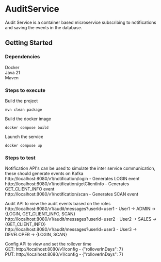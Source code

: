 # AuditService
Audit Service is a container based microservice subscribing to notifications and saving the events in the database.

## Getting Started
### Dependencies
Docker <br/>
Java 21 <br/>
Maven <br/>

### Steps to execute
Build the project
```
mvn clean package
```
Build the docker image
```
docker compose build
```
Launch the service
```
docker compose up
```
### Steps to test
Notification API's can be used to simulate the inter service communication, these should generate events on Kafka <br/>
http://localhost:8080/v1/notification/login - Generates LOGIN event <br/>
http://localhost:8080/v1/notification/getClientInfo - Generates GET_CLIENT_INFO event <br/>
http://localhost:8080/v1/notification/scan - Generates SCAN event <br/>

Audit API to view the audit events based on the roles <br/>
http://localhost:8080/v1/audit/messages?userId=user1 - User1 -> ADMIN -> {LOGIN, GET_CLIENT_INFO, SCAN} <br/>
http://localhost:8080/v1/audit/messages?userId=user2 - User2 -> SALES -> {GET_CLIENT_INFO} <br/>
http://localhost:8080/v1/audit/messages?userId=user3 - User3 -> DEVELOPER -> {LOGIN, SCAN} <br/>

Config API to view and set the rollover time <br/>
GET: http://localhost:8080/v1/config - {"rolloverInDays": 7} <br/>
PUT: http://localhost:8080/v1/config - {"rolloverInDays": 7} <br/>
